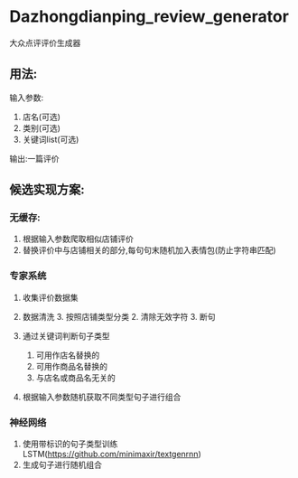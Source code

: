 # Dazhongdianping_review_generator
大众点评评价生成器

## 用法:
输入参数:
1. 店名(可选)
2. 类别(可选)
3. 关键词list(可选)

输出:一篇评价

## 候选实现方案:

### 无缓存:
1. 根据输入参数爬取相似店铺评价
2. 替换评价中与店铺相关的部分,每句句末随机加入表情包(防止字符串匹配)

### 专家系统
1. 收集评价数据集
2. 数据清洗
   3. 按照店铺类型分类
   2. 清除无效字符
   3. 断句

3. 通过关键词判断句子类型
   1. 可用作店名替换的
   2. 可用作商品名替换的
   3. 与店名或商品名无关的
4. 根据输入参数随机获取不同类型句子进行组合

### 神经网络
1. 使用带标识的句子类型训练LSTM(https://github.com/minimaxir/textgenrnn)
2. 生成句子进行随机组合

